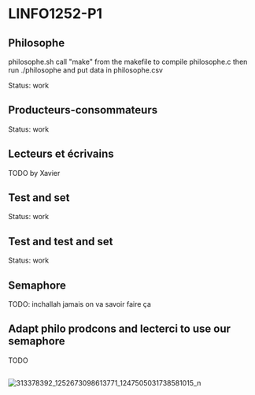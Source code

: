 # LINFO1252-P1
## Philosophe
philosophe.sh  call "make" from the makefile to compile philosophe.c then run ./philosophe and put data in philosophe.csv

Status: work

## Producteurs-consommateurs
Status: work

## Lecteurs et écrivains
TODO by Xavier

## Test and set

Status: work

 
## Test and test and set
Status: work

## Semaphore
TODO: inchallah jamais on va savoir faire ça 

## Adapt philo prodcons and lecterci to use our semaphore
TODO
##
![313378392_1252673098613771_1247505031738581015_n](https://user-images.githubusercontent.com/74991568/205451738-78bba9e2-dc9d-4930-87e2-504a9adcfffb.jpg)
